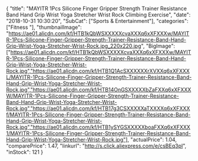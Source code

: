 {
	"title": "MAYITR 1Pcs Silicone Finger Gripper Strength Trainer Resistance Band Hand Grip Wrist Yoga Stretcher Wrist Rock Climbing Exercise",
	"date": "2018-10-31 10:30:20",
	"SubCat": ["Sports & Entertainment"],
	"categories": ["Fitness "],
	"thumbnailImage": "https://ae01.alicdn.com/kf/HTB1kQbWSXXXXXcvaXXXq6xXFXXXw/MAYITR-1Pcs-Silicone-Finger-Gripper-Strength-Trainer-Resistance-Band-Hand-Grip-Wrist-Yoga-Stretcher-Wrist-Rock.jpg_220x220.jpg",
	"BigImage": ["https://ae01.alicdn.com/kf/HTB1kQbWSXXXXXcvaXXXq6xXFXXXw/MAYITR-1Pcs-Silicone-Finger-Gripper-Strength-Trainer-Resistance-Band-Hand-Grip-Wrist-Yoga-Stretcher-Wrist-Rock.jpg","https://ae01.alicdn.com/kf/HTB1Q1AcSXXXXXXrXVXXq6xXFXXXL/MAYITR-1Pcs-Silicone-Finger-Gripper-Strength-Trainer-Resistance-Band-Hand-Grip-Wrist-Yoga-Stretcher-Wrist-Rock.jpg","https://ae01.alicdn.com/kf/HTB14OnGSXXXXXbZaFXXq6xXFXXXW/MAYITR-1Pcs-Silicone-Finger-Gripper-Strength-Trainer-Resistance-Band-Hand-Grip-Wrist-Yoga-Stretcher-Wrist-Rock.jpg","https://ae01.alicdn.com/kf/HTB17g3CSXXXXXaTXXXXq6xXFXXXf/MAYITR-1Pcs-Silicone-Finger-Gripper-Strength-Trainer-Resistance-Band-Hand-Grip-Wrist-Yoga-Stretcher-Wrist-Rock.jpg","https://ae01.alicdn.com/kf/HTB1ySYGSXXXXXboaFXXq6xXFXXX1/MAYITR-1Pcs-Silicone-Finger-Gripper-Strength-Trainer-Resistance-Band-Hand-Grip-Wrist-Yoga-Stretcher-Wrist-Rock.jpg"],
	"actualPrice": 1.04,
	"comparePrice": 1.47,
	"linkurl": "http://s.click.aliexpress.com/e/csBEq3pI",
	"inStock": 121
}
